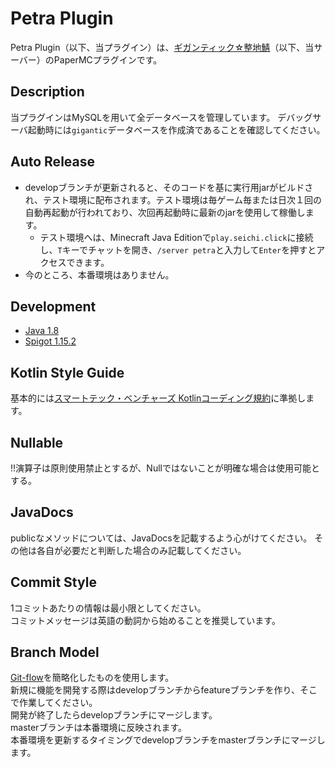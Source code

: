 Petra Plugin
======
Petra Plugin（以下、当プラグイン）は、[ギガンティック☆整地鯖](https://seichi.click)（以下、当サーバー）のPaperMCプラグインです。<br />


Description
---
当プラグインはMySQLを用いて全データベースを管理しています。
デバッグサーバ起動時には`gigantic`データベースを作成済であることを確認してください。

Auto Release
---
- developブランチが更新されると、そのコードを基に実行用jarがビルドされ、テスト環境に配布されます。テスト環境は毎ゲーム毎または日次１回の自動再起動が行われており、次回再起動時に最新のjarを使用して稼働します。
  - テスト環境へは、Minecraft Java Editionで`play.seichi.click`に接続し、`T`キーでチャットを開き、`/server petra`と入力して`Enter`を押すとアクセスできます。
- 今のところ、本番環境はありません。

Development
---
* [Java 1.8](http://www.oracle.com/technetwork/java/javase/overview/index.html)
* [Spigot 1.15.2](https://www.spigotmc.org)

## Kotlin Style Guide
基本的には[スマートテック・ベンチャーズ Kotlinコーディング規約](https://github.com/SmartTechVentures/kotlin-style-guide)に準拠します。

## Nullable
!!演算子は原則使用禁止とするが、Nullではないことが明確な場合は使用可能とする。

## JavaDocs
publicなメソッドについては、JavaDocsを記載するよう心がけてください。
その他は各自が必要だと判断した場合のみ記載してください。

## Commit Style
1コミットあたりの情報は最小限としてください。<br />
コミットメッセージは英語の動詞から始めることを推奨しています。

## Branch Model
[Git-flow](https://qiita.com/KosukeSone/items/514dd24828b485c69a05)を簡略化したものを使用します。<br>
新規に機能を開発する際はdevelopブランチからfeatureブランチを作り、そこで作業してください。<br />
開発が終了したらdevelopブランチにマージします。<br>
masterブランチは本番環境に反映されます。<br />
本番環境を更新するタイミングでdevelopブランチをmasterブランチにマージします。
